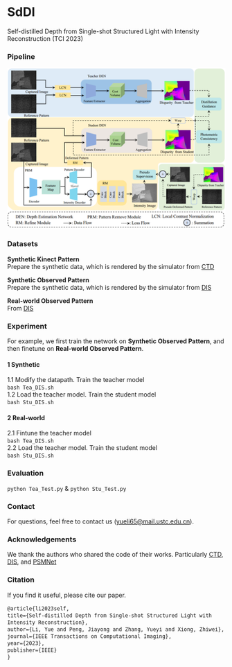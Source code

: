 # SdDI
Self-distilled Depth from Single-shot Structured Light with Intensity Reconstruction (TCI 2023)
### Pipeline
![pipeline](https://github.com/Depth2World/SdDI/blob/main/images/TCI2023pipeline.png)
### Datasets
**Synthetic Kinect Pattern**\
Prepare the synthetic data, which is rendered by the simulator from [CTD](https://github.com/autonomousvision/connecting_the_dots)

**Synthetic Observed Pattern**\
Prepare the synthetic data, which is rendered by the simulator from [DIS](https://github.com/idiap/DepthInSpace)

**Real-world Observed Pattern**\
From [DIS](https://github.com/idiap/DepthInSpace)

### Experiment
For example, we first train the network on **Synthetic Observed Pattern**, and then finetune on **Real-world Observed Pattern**.
#### 1 Synthetic 
1.1 Modify the datapath. Train the teacher model \
  `bash Tea_DIS.sh`\
1.2 Load the teacher model. Train the student model \
  `bash Stu_DIS.sh`

#### 2 Real-world
2.1 Fintune the teacher model \
  `bash Tea_DIS.sh`\
2.2 Load the teacher model. Train the student model \
  `bash Stu_DIS.sh` 


### Evaluation
`python Tea_Test.py` & `python Stu_Test.py`



### Contact 
For questions, feel free to contact us (yueli65@mail.ustc.edu.cn).

### Acknowledgements
We thank the authors who shared the code of their works. Particularly
 [CTD](https://github.com/autonomousvision/connecting_the_dots), 
 [DIS](https://github.com/idiap/DepthInSpace), and 
 [PSMNet](https://github.com/JiaRenChang/PSMNet)
### Citation
If you find it useful, please cite our paper.

    @article{li2023self,
    title={Self-distilled Depth from Single-shot Structured Light with Intensity Reconstruction},
    author={Li, Yue and Peng, Jiayong and Zhang, Yueyi and Xiong, Zhiwei},
    journal={IEEE Transactions on Computational Imaging},
    year={2023},
    publisher={IEEE}
    }

